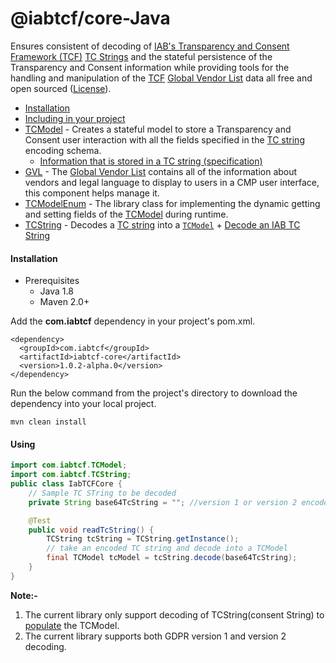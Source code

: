 

# @iabtcf/core-Java

Ensures consistent of decoding of [IAB's Transparency and Consent Framework (TCF)](https://github.com/InteractiveAdvertisingBureau/GDPR-Transparency-and-Consent-Framework) [TC Strings](https://github.com/InteractiveAdvertisingBureau/GDPR-Transparency-and-Consent-Framework/blob/master/TCFv2/IAB%20Tech%20Lab%20-%20Consent%20string%20and%20vendor%20list%20formats%20v2.md#about-the-transparency--consent-string-tc-string) and the stateful persistence of the Transparency and Consent information while providing tools for the handling and manipulation of the [TCF](https://github.com/InteractiveAdvertisingBureau/GDPR-Transparency-and-Consent-Framework) [Global Vendor List](https://github.com/InteractiveAdvertisingBureau/GDPR-Transparency-and-Consent-Framework/blob/master/TCFv2/IAB%20Tech%20Lab%20-%20Consent%20string%20and%20vendor%20list%20formats%20v2.md#the-global-vendor-list) data all free and open sourced ([License](LICENSE)).

  - [Installation](#installation)
  - [Including in your project](#using)
  - [TCModel](#tcmodel) - Creates a stateful model to store a Transparency and Consent user interaction with all the fields specified in the [TC string](https://github.com/InteractiveAdvertisingBureau/GDPR-Transparency-and-Consent-Framework/blob/master/TCFv2/IAB%20Tech%20Lab%20-%20Consent%20string%20and%20vendor%20list%20formats%20v2.md#about-the-transparency--consent-string-tc-string) encoding schema.
     - [Information that is stored in a TC string (specification)](https://github.com/InteractiveAdvertisingBureau/GDPR-Transparency-and-Consent-Framework/blob/master/TCFv2/IAB%20Tech%20Lab%20-%20Consent%20string%20and%20vendor%20list%20formats%20v2.md#what-information-is-stored-in-a-tc-string)
- [GVL](#gvl) - The [Global Vendor List](https://github.com/InteractiveAdvertisingBureau/GDPR-Transparency-and-Consent-Framework/blob/master/TCFv2/IAB%20Tech%20Lab%20-%20Consent%20string%20and%20vendor%20list%20formats%20v2.md#the-global-vendor-list) contains all of the information about vendors and legal language to display to users in a CMP user interface, this component helps manage it.
- [TCModelEnum](#tcmodelenum) - The library class for implementing the dynamic getting and setting fields of the [TCModel](#tcmodel) during runtime.
- [TCString](#tcstring) - Decodes a [TC string](https://github.com/InteractiveAdvertisingBureau/GDPR-Transparency-and-Consent-Framework/blob/master/TCFv2/IAB%20Tech%20Lab%20-%20Consent%20string%20and%20vendor%20list%20formats%20v2.md#about-the-transparency--consent-string-tc-string) into a [`TCModel`](#tcmodel)
      + [Decode an IAB TC String](#using)
  
#### Installation
- Prerequisites
    + Java 1.8 
    + Maven 2.0+

Add the **com.iabtcf** dependency in your project's pom.xml. 
```xmldo
<dependency>
  <groupId>com.iabtcf</groupId>
  <artifactId>iabtcf-core</artifactId>
  <version>1.0.2-alpha.0</version>
</dependency>
```


Run the below command from the project's directory to download the dependency into your local project.
```
mvn clean install
```

#### Using
```java
import com.iabtcf.TCModel;
import com.iabtcf.TCString;
public class IabTCFCore {
    // Sample TC STring to be decoded
    private String base64TcString = ""; //version 1 or version 2 encoded string

    @Test
    public void readTcString() {
        TCString tcString = TCString.getInstance();
        // take an encoded TC string and decode into a TCModel
        final TCModel tcModel = tcString.decode(base64TcString);
    }
}
```
**Note:-** 

 1. The current library only support decoding of TCString(consent String) to [populate](#using) the TCModel.
 2. The current library supports both GDPR version 1 and version 2 decoding.
